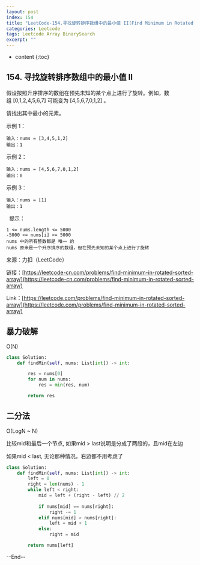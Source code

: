 ```yaml
---
layout: post
index: 154
title: "LeetCode-154.寻找旋转排序数组中的最小值 II(Find Minimum in Rotated Sorted Array II)"
categories: Leetcode
tags: Leetcode Array BinarySearch
excerpt: ""
---
```


* content
{:toc}

## 154. 寻找旋转排序数组中的最小值 II

假设按照升序排序的数组在预先未知的某个点上进行了旋转。例如，数组 [0,1,2,4,5,6,7] 可能变为 [4,5,6,7,0,1,2] 。

请找出其中最小的元素。

示例 1：

```
输入：nums = [3,4,5,1,2]
输出：1
```

示例 2：

```
输入：nums = [4,5,6,7,0,1,2]
输出：0
```

示例 3：

```
输入：nums = [1]
输出：1
```
 
提示：

```
1 <= nums.length <= 5000
-5000 <= nums[i] <= 5000
nums 中的所有整数都是 唯一 的
nums 原来是一个升序排序的数组，但在预先未知的某个点上进行了旋转
```

来源：力扣（LeetCode）

链接：[https://leetcode-cn.com/problems/find-minimum-in-rotated-sorted-array/](https://leetcode-cn.com/problems/find-minimum-in-rotated-sorted-array/)

Link：[https://leetcode.com/problems/find-minimum-in-rotated-sorted-array/](https://leetcode.com/problems/find-minimum-in-rotated-sorted-array/)


## 暴力破解

O(N)

```python
class Solution:
    def findMin(self, nums: List[int]) -> int:

        res = nums[0]
        for num in nums:
            res = min(res, num)

        return res
```

## 二分法

O(LogN ~ N)

比较mid和最后一个节点, 如果mid > last说明是分成了两段的，且mid在左边

如果mid < last, 无论那种情况，右边都不用考虑了

```python
class Solution:
    def findMin(self, nums: List[int]) -> int:
        left = 0
        right = len(nums) - 1
        while left < right:
            mid = left + (right - left) // 2
            
            if nums[mid] == nums[right]:
                right -= 1
            elif nums[mid] > nums[right]:
                left = mid + 1
            else:
                right = mid

        return nums[left]
```

--End--
